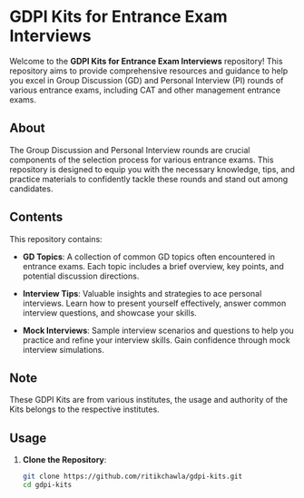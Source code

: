 # GDPI Kits for Entrance Exam Interviews

Welcome to the **GDPI Kits for Entrance Exam Interviews** repository! This repository aims to provide comprehensive resources and guidance to help you excel in Group Discussion (GD) and Personal Interview (PI) rounds of various entrance exams, including CAT and other management entrance exams. 

## About

The Group Discussion and Personal Interview rounds are crucial components of the selection process for various entrance exams. This repository is designed to equip you with the necessary knowledge, tips, and practice materials to confidently tackle these rounds and stand out among candidates.

## Contents

This repository contains:

- **GD Topics**: A collection of common GD topics often encountered in entrance exams. Each topic includes a brief overview, key points, and potential discussion directions.

- **Interview Tips**: Valuable insights and strategies to ace personal interviews. Learn how to present yourself effectively, answer common interview questions, and showcase your skills.

- **Mock Interviews**: Sample interview scenarios and questions to help you practice and refine your interview skills. Gain confidence through mock interview simulations.

## Note
These GDPI Kits are from various institutes, the usage and authority of the Kits belongs to the respective institutes.

## Usage

1. **Clone the Repository**:

   ```sh
   git clone https://github.com/ritikchawla/gdpi-kits.git
   cd gdpi-kits
   ```
